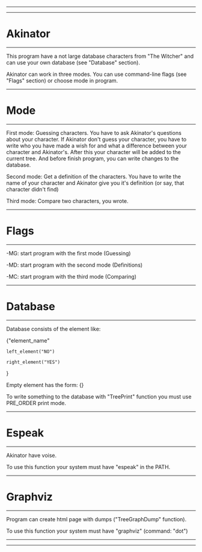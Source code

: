 ------------------------------------------------------------------------------------------------------------------------------
------------------------------------------------------------------------------------------------------------------------------
# Akinator
------------------------------------------------------------------------------------------------------------------------------

This program have a not large database characters from "The Witcher" and can use your own database (see "Database" section).

Akinator can work in three modes. You can use command-line flags (see "Flags" section) or choose mode in program.

------------------------------------------------------------------------------------------------------------------------------
# Mode
------------------------------------------------------------------------------------------------------------------------------

First mode: Guessing characters. You have to ask Akinator's questions about your character. If Akinator don't guess your character, you have to write who you have made a wish for and what a difference between your character and Akinator's. After this your character will be added to the current tree. And before finish program, you can write changes to the database.

Second mode: Get a definition of the characters. You have to write the name of your character and Akinator give you it's definition (or say, that character didn't find)

Third mode: Compare two characters, you wrote.

------------------------------------------------------------------------------------------------------------------------------
# Flags
------------------------------------------------------------------------------------------------------------------------------

-MG: start program with the first  mode (Guessing)

-MD: start program with the second mode (Definitions)

-MC: start program with the third  mode (Comparing)

------------------------------------------------------------------------------------------------------------------------------
# Database
------------------------------------------------------------------------------------------------------------------------------

Database consists of the element like:

{"element_name"

    left_element("NO")
    
    right_element("YES")
}

Empty element has the form: {}

To write something to the database with "TreePrint" function you must use PRE_ORDER print mode.

------------------------------------------------------------------------------------------------------------------------------
# Espeak
------------------------------------------------------------------------------------------------------------------------------

Akinator have voise.

To use this function your system must have "espeak" in the PATH.

------------------------------------------------------------------------------------------------------------------------------
# Graphviz
------------------------------------------------------------------------------------------------------------------------------

Program can create html page with dumps ("TreeGraphDump" function). 

To use this function your system must have "graphviz" (command: "dot")

------------------------------------------------------------------------------------------------------------------------------
------------------------------------------------------------------------------------------------------------------------------
